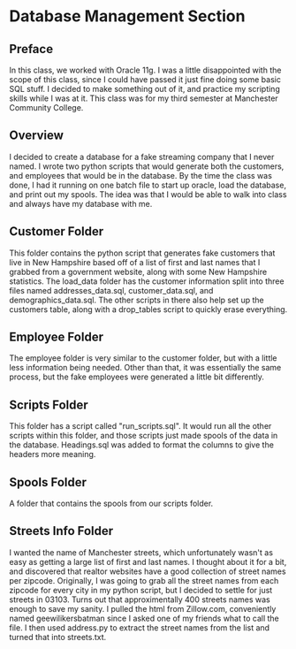 # Database Management Section

## Preface

In this class, we worked with Oracle 11g.  I was a little disappointed with the scope of this class, since I could have passed it just fine doing some basic SQL stuff.  I decided to make something out of it, and practice my scripting skills while I was at it.  This class was for my third semester at Manchester Community College.

## Overview

I decided to create a database for a fake streaming company that I never named.  I wrote two python scripts that would generate both the customers, and employees that would be in the database.  By the time the class was done, I had it running on one batch file to start up oracle, load the database, and print out my spools.  The idea was that I would be able to walk into class and always have my database with me.

## Customer Folder

This folder contains the python script that generates fake customers that live in New Hampshire based off of a list of first and last names that I grabbed from a government website, along with some New Hampshire statistics.  The load_data folder has the customer information split into three files named addresses_data.sql, customer_data.sql, and demographics_data.sql.  The other scripts in there also help set up the customers table, along with a drop_tables script to quickly erase everything.

## Employee Folder

The employee folder is very similar to the customer folder, but with a little less information being needed.  Other than that, it was essentially the same process, but the fake employees were generated a little bit differently.

## Scripts Folder

This folder has a script called "run_scripts.sql".  It would run all the other scripts within this folder, and those scripts just made spools of the data in the database.  Headings.sql was added to format the columns to give the headers more meaning.

## Spools Folder

A folder that contains the spools from our scripts folder.

## Streets Info Folder

I wanted the name of Manchester streets, which unfortunately wasn't as easy as getting a large list of first and last names.  I thought about it for a bit, and discovered that realtor websites have a good collection of street names per zipcode.  Originally, I was going to grab all the street names from each zipcode for every city in my python script, but I decided to settle for just streets in 03103.  Turns out that approximentally 400 streets names was enough to save my sanity.  I pulled the html from Zillow.com, conveniently named geewilikersbatman since I asked one of my friends what to call the file.  I then used address.py to extract the street names from the list and turned that into streets.txt.